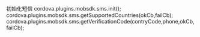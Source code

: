 初始化短信
cordova.plugins.mobsdk.sms.init();
cordova.plugins.mobsdk.sms.getSupportedCountries(okCb,failCb);
cordova.plugins.mobsdk.sms.getVerificationCode(contryCode,phone,okCb,failCb);
